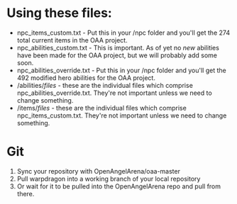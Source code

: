 # Using these files:
- npc_items_custom.txt - Put this in your /npc folder and you'll get the 274 total current items in the OAA project.
- npc_abilities_custom.txt - This is important. As of yet no *new* abilities have been made for the OAA project, but we will probably add some soon.
- npc_abilities_override.txt - Put this in your /npc folder and you'll get the 492 modified hero abilities for the OAA project.
- /abilities/*files* - these are the individual files which comprise npc_abilities_override.txt. They're not important unless we need to change something.
- /items/*files* - these are the individual files which comprise npc_items_custom.txt. They're not important unless we need to change something.

# Git
1. Sync your repository with OpenAngelArena/oaa-master
2. Pull warpdragon into a working branch of your local repository
3. Or wait for it to be pulled into the OpenAngelArena repo and pull from there.
